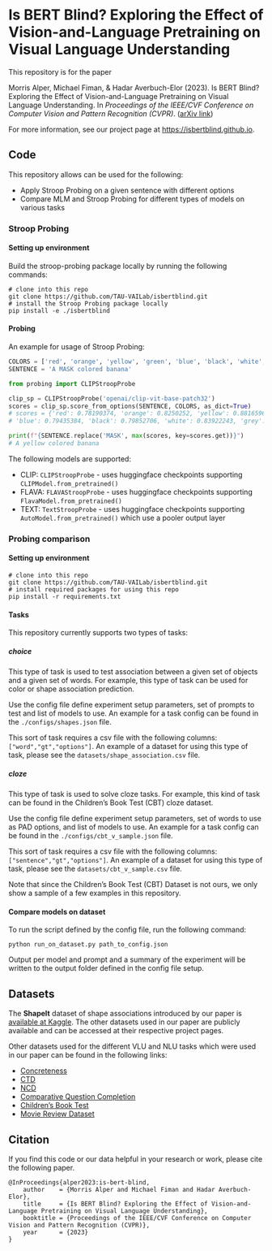 # Is BERT Blind? Exploring the Effect of Vision-and-Language Pretraining on Visual Language Understanding

This repository is for the paper

Morris Alper, Michael Fiman, & Hadar Averbuch-Elor (2023). Is BERT Blind? Exploring the Effect of Vision-and-Language Pretraining on Visual Language Understanding. In *Proceedings of the IEEE/CVF Conference on Computer Vision and Pattern Recognition (CVPR)*. ([arXiv link](https://arxiv.org/abs/2303.12513))

For more information, see our project page at https://isbertblind.github.io.

## Code

This repository allows can be used for the following:
- Apply Stroop Probing on a given sentence with different options
- Compare MLM and Stroop Probing for different types of models on various tasks 

###  Stroop Probing
#### Setting up environment
Build the stroop-probing package locally by running the following commands: 
```commandline
# clone into this repo
git clone https://github.com/TAU-VAILab/isbertblind.git
# install the Stroop Probing package locally
pip install -e ./isbertblind
```

#### Probing
An example for usage of Stroop Probing:
```python
COLORS = ['red', 'orange', 'yellow', 'green', 'blue', 'black', 'white', 'grey', 'brown']
SENTENCE = 'A MASK colored banana'

from probing import CLIPStroopProbe

clip_sp = CLIPStroopProbe('openai/clip-vit-base-patch32')
scores = clip_sp.score_from_options(SENTENCE, COLORS, as_dict=True)
# scores = {'red': 0.78190374, 'orange': 0.8250252, 'yellow': 0.8816596, 'green': 0.8156868, 
# 'blue': 0.79435384, 'black': 0.79852706, 'white': 0.83922243, 'grey': 0.81859416, 'brown': 0.8265251}

print(f"{SENTENCE.replace('MASK', max(scores, key=scores.get))}")
# A yellow colored banana
```
The following models are supported:
- CLIP: ```CLIPStroopProbe``` - uses huggingface checkpoints supporting ```CLIPModel.from_pretrained()```  
- FLAVA: ```FLAVAStroopProbe``` - uses huggingface checkpoints supporting  ```FlavaModel.from_pretrained()```
- TEXT: ```TextStroopProbe``` - uses huggingface checkpoints supporting  ```AutoModel.from_pretrained()``` which use a pooler output layer 

###  Probing comparison
#### Setting up environment
```commandline
# clone into this repo
git clone https://github.com/TAU-VAILab/isbertblind.git
# install required packages for using this repo
pip install -r requirements.txt
```
#### Tasks

This repository currently supports two types of tasks:
##### choice 
This type of task is used to test association between a given set of objects and a given set of words. For example, this type of task can be used for color or shape association prediction.

Use the config file define experiment setup parameters, set of prompts to test and list of models to use. An example for a task config can be found in the `./configs/shapes.json` file.

This sort of task requires a csv file with the following columns: `["word","gt","options"]`. An example of a dataset for using this type of task, please see the `datasets/shape_association.csv` file.

##### cloze
This type of task is used to solve cloze tasks. For example, this kind of task can be found in the Children’s Book Test (CBT) cloze dataset.

Use the config file define experiment setup parameters, set of words to use as PAD options, and list of models to use. An example for a task config can be found in the `./configs/cbt_v_sample.json` file.

This sort of task requires a csv file with the following columns: `["sentence","gt","options"]`. An example of a dataset for using this type of task, please see the `datasets/cbt_v_sample.csv` file.

Note that since the Children’s Book Test (CBT) Dataset is not ours, we only show a sample of a few examples in this repository.

#### Compare models on dataset
To run the script defined by the config file, run the following command:
```commandline
python run_on_dataset.py path_to_config.json
```
Output per model and prompt and a summary of the experiment will be written to the output folder defined in the config file setup. 

## Datasets

The **ShapeIt** dataset of shape associations introduced by our paper is [available at Kaggle](https://www.kaggle.com/datasets/morrisalp/shapeit). The other datasets used in our paper are publicly available and can be accessed at their respective project pages.

Other datasets used for the different VLU and NLU tasks which were used in our paper can be found in the following links:
- [Concreteness](https://github.com/ArtsEngine/concreteness.git)
- [CTD](https://www.kaggle.com/datasets/rtatman/color-terms-dataset)
- [NCD](https://drive.google.com/file/d/1k_UvYzdrHbphW4UcbDb9jWB0ZQIAGEAo/view)
- [Comparative Question Completion](https://github.com/google-research-datasets/comparative-question-completion)
- [Children’s Book Test](https://research.facebook.com/downloads/babi/)
- [Movie Review Dataset](https://ai.stanford.edu/~amaas/data/sentiment/)

## Citation

If you find this code or our data helpful in your research or work, please cite the following paper.
```
@InProceedings{alper2023:is-bert-blind,
    author    = {Morris Alper and Michael Fiman and Hadar Averbuch-Elor},
    title     = {Is BERT Blind? Exploring the Effect of Vision-and-Language Pretraining on Visual Language Understanding},
    booktitle = {Proceedings of the IEEE/CVF Conference on Computer Vision and Pattern Recognition (CVPR)},
    year      = {2023}
}
```